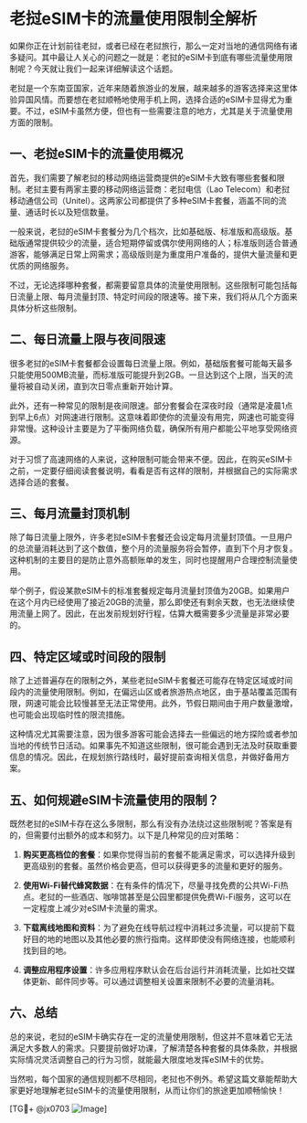 # 老挝eSIM卡的流量使用限制全解析

如果你正在计划前往老挝，或者已经在老挝旅行，那么一定对当地的通信网络有诸多疑问。其中最让人关心的问题之一就是：老挝的eSIM卡到底有哪些流量使用限制呢？今天就让我们一起来详细解读这个话题。

老挝是一个东南亚国家，近年来随着旅游业的发展，越来越多的游客选择来这里体验异国风情。而要想在老挝顺畅地使用手机上网，选择合适的eSIM卡显得尤为重要。不过，eSIM卡虽然方便，但也有一些需要注意的地方，尤其是关于流量使用方面的限制。

## 一、老挝eSIM卡的流量使用概况

首先，我们需要了解老挝的移动网络运营商提供的eSIM卡大致有哪些套餐和限制。老挝主要有两家主要的移动网络运营商：老挝电信（Lao Telecom）和老挝移动通信公司（Unitel）。这两家公司都提供了多种eSIM卡套餐，涵盖不同的流量、通话时长以及短信数量。

一般来说，老挝的eSIM卡套餐分为几个档次，比如基础版、标准版和高级版。基础版通常提供较少的流量，适合短期停留或偶尔使用网络的人；标准版则适合普通游客，能够满足日常上网需求；高级版则是为重度用户准备的，提供大量流量和更优质的网络服务。

不过，无论选择哪种套餐，都需要留意具体的流量使用限制。这些限制可能包括每日流量上限、每月流量封顶、特定时间段的限速等。接下来，我们将从几个方面来具体分析这些限制。

## 二、每日流量上限与夜间限速

很多老挝的eSIM卡套餐都会设置每日流量上限。例如，基础版套餐可能每天最多只能使用500MB流量，而标准版可能提升到2GB。一旦达到这个上限，当天的流量将被自动关闭，直到次日零点重新开始计算。

此外，还有一种常见的限制是夜间限速。部分套餐会在深夜时段（通常是凌晨1点到早上6点）对网速进行限制。这意味着即使你的流量没有用完，网速也可能变得非常慢。这种设计主要是为了平衡网络负载，确保所有用户都能公平地享受网络资源。

对于习惯了高速网络的人来说，这种限制可能会带来不便。因此，在购买eSIM卡之前，一定要仔细阅读套餐说明，看看是否有这样的限制，并根据自己的实际需求选择合适的套餐。

## 三、每月流量封顶机制

除了每日流量上限外，许多老挝eSIM卡套餐还会设定每月流量封顶值。一旦用户的总流量消耗达到了这个数值，整个月的流量服务将会暂停，直到下个月才恢复。这种机制的主要目的是防止意外高额账单的发生，同时也提醒用户合理控制流量使用。

举个例子，假设某款eSIM卡的标准套餐规定每月流量封顶值为20GB。如果用户在这个月内已经使用了接近20GB的流量，那么即使还有剩余天数，也无法继续使用流量上网了。因此，在出发前规划好行程，估算大概需要多少流量是非常必要的。

## 四、特定区域或时间段的限制

除了上述普遍存在的限制之外，某些老挝eSIM卡套餐还可能存在特定区域或时间段内的流量使用限制。例如，在偏远山区或者旅游热点地区，由于基站覆盖范围有限，网速可能会比较慢甚至无法正常使用。此外，节假日期间由于用户数量激增，也可能会出现临时性的限流措施。

这种情况尤其需要注意，因为很多游客可能会选择去一些偏远的地方探险或者参加当地的传统节日活动。如果事先不知道这些限制，很可能会遇到无法及时获取重要信息的情况。因此，在规划旅行路线时，最好提前查询相关信息，并做好备用方案。

## 五、如何规避eSIM卡流量使用的限制？

既然老挝的eSIM卡存在这么多限制，那么有没有办法绕过这些限制呢？答案是有的，但需要付出额外的成本和努力。以下是几种常见的应对策略：

1. **购买更高档位的套餐**：如果你觉得当前的套餐不能满足需求，可以选择升级到更高级别的套餐。虽然价格会更高，但可以获得更多的流量和更好的服务。
   
2. **使用Wi-Fi替代蜂窝数据**：在有条件的情况下，尽量寻找免费的公共Wi-Fi热点。老挝的一些酒店、咖啡馆甚至是公园里都提供免费Wi-Fi服务，这可以在一定程度上减少对eSIM卡流量的需求。
   
3. **下载离线地图和资料**：为了避免在线导航过程中消耗过多流量，可以提前下载好目的地的地图以及其他必要的旅行指南。这样即使没有网络连接，也能顺利找到目的地。
   
4. **调整应用程序设置**：许多应用程序默认会在后台运行并消耗流量，比如社交媒体更新、邮件同步等。可以通过调整相关设置来限制不必要的流量消耗。

## 六、总结

总的来说，老挝的eSIM卡确实存在一定的流量使用限制，但这并不意味着它无法满足大多数人的需求。只要提前做好功课，了解清楚各种套餐的具体条款，并根据实际情况灵活调整自己的行为习惯，就能最大限度地发挥eSIM卡的优势。

当然啦，每个国家的通信规则都不尽相同，老挝也不例外。希望这篇文章能帮助大家更好地理解老挝eSIM卡的流量使用限制，从而让你们的旅途更加顺畅愉快！

[TG💪+ @jx0703 ![Image](https://github.com/user-attachments/assets/dbca1d08-cadb-493c-b0ec-ad6f7a83f270)]